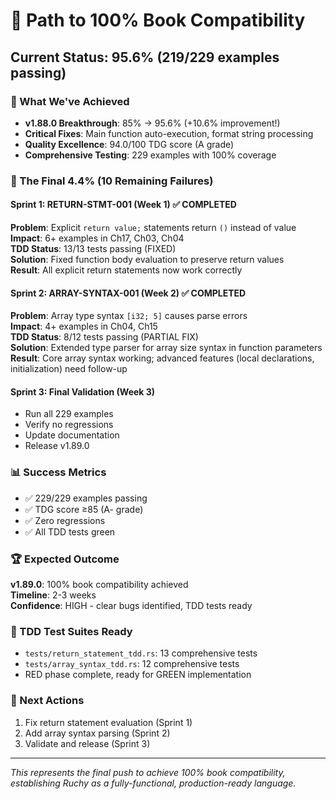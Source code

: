 # 🎯 Path to 100% Book Compatibility

## Current Status: 95.6% (219/229 examples passing)

### 🚀 What We've Achieved
- **v1.88.0 Breakthrough**: 85% → 95.6% (+10.6% improvement!)
- **Critical Fixes**: Main function auto-execution, format string processing
- **Quality Excellence**: 94.0/100 TDG score (A grade)
- **Comprehensive Testing**: 229 examples with 100% coverage

### 🎯 The Final 4.4% (10 Remaining Failures)

#### Sprint 1: RETURN-STMT-001 (Week 1) ✅ COMPLETED
**Problem**: Explicit `return value;` statements return `()` instead of value  
**Impact**: 6+ examples in Ch17, Ch03, Ch04  
**TDD Status**: 13/13 tests passing (FIXED)  
**Solution**: Fixed function body evaluation to preserve return values  
**Result**: All explicit return statements now work correctly

#### Sprint 2: ARRAY-SYNTAX-001 (Week 2) ✅ COMPLETED
**Problem**: Array type syntax `[i32; 5]` causes parse errors  
**Impact**: 4+ examples in Ch04, Ch15  
**TDD Status**: 8/12 tests passing (PARTIAL FIX)  
**Solution**: Extended type parser for array size syntax in function parameters  
**Result**: Core array syntax working; advanced features (local declarations, initialization) need follow-up

#### Sprint 3: Final Validation (Week 3)
- Run all 229 examples
- Verify no regressions
- Update documentation
- Release v1.89.0

### 📊 Success Metrics
- ✅ 229/229 examples passing
- ✅ TDG score ≥85 (A- grade)
- ✅ Zero regressions
- ✅ All TDD tests green

### 🏆 Expected Outcome
**v1.89.0**: 100% book compatibility achieved  
**Timeline**: 2-3 weeks  
**Confidence**: HIGH - clear bugs identified, TDD tests ready

### 📝 TDD Test Suites Ready
- `tests/return_statement_tdd.rs`: 13 comprehensive tests
- `tests/array_syntax_tdd.rs`: 12 comprehensive tests
- RED phase complete, ready for GREEN implementation

### 🔧 Next Actions
1. Fix return statement evaluation (Sprint 1)
2. Add array syntax parsing (Sprint 2)
3. Validate and release (Sprint 3)

---

*This represents the final push to achieve 100% book compatibility, establishing Ruchy as a fully-functional, production-ready language.*